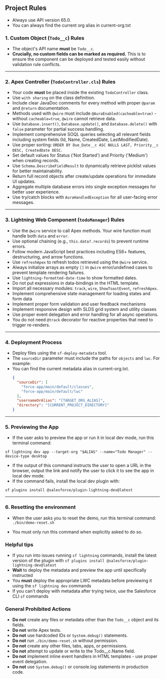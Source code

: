 ## Project Rules

- Always use API version 65.0.
- You can always find the current org alias in current-org.txt

### 1. Custom Object (`Todo__c`) Rules

- The object's API name **must** be `Todo__c`.
- **Crucially, no custom fields can be marked as required.** This is to ensure the component can be deployed and tested easily without validation rule conflicts.

---

### 2. Apex Controller (`TodoController.cls`) Rules

- Your code **must** be placed inside the existing `TodoController` class.
- Use `with sharing` on the class definition.
- Include clear JavaDoc comments for every method with proper `@param` and `@return` documentation.
- Methods used with `@wire` must include `@AuraEnabled(cacheable=true)` - without `cacheable=true`, `@wire` cannot retrieve data.
- Use `Database.insert()`, `Database.update()`, and `Database.delete()` with `false` parameter for partial success handling.
- Implement comprehensive SOQL queries selecting all relevant fields including system fields (Id, Name, CreatedDate, LastModifiedDate).
- Use proper sorting: `ORDER BY Due_Date__c ASC NULLS LAST, Priority__c DESC, CreatedDate DESC`.
- Set default values for Status ('Not Started') and Priority ('Medium') when creating records.
- Use `Schema.DescribeFieldResult` to dynamically retrieve picklist values for better maintainability.
- Return full record objects after create/update operations for immediate UI updates.
- Aggregate multiple database errors into single exception messages for better user experience.
- Use try/catch blocks with `AuraHandledException` for all user-facing error messages.

---

### 3. Lightning Web Component (`todoManager`) Rules

- Use the `@wire` service to call Apex methods. Your wire function must handle both `data` and `error`.
- Use optional chaining (e.g., `this.data?.records`) to prevent runtime errors.
- Follow modern JavaScript best practices including ES6+ features, destructuring, and arrow functions.
- Use `refreshApex` to refresh todos retrieved using the `@wire` service.
- Always initialize arrays as empty `[]` in `@wire` error/undefined cases to prevent template rendering failures.
- Use `lightning-formatted-date-time` to show formatted dates.
- Do not put expressions in data-bindings in the HTML template.
- Import all necessary modules: `track`, `wire`, `ShowToastEvent`, `refreshApex`.
- Implement comprehensive state management for loading states and form data
- Implement proper form validation and user feedback mechanisms
- Implement responsive design with SLDS grid system and utility classes
- Use proper event delegation and error handling for all async operations.
- You do not need `@track` decorator for reactive properties that need to trigger re-renders.

---

### 4. Deployment Process

- Deploy files using the `sf-deploy-metadata` tool.
- The `sourceDir` parameter must include the paths for `objects` and `lwc`. For example:
- You can find the current metadata alias in current-org.txt.
  ```json
  {
    "sourceDir": [
      "force-app/main/default/classes",
      "force-app/main/default/lwc"
    ],
    "usernameOrAlias": "[TARGET_ORG_ALIAS]",
    "directory": "[CURRENT_PROJECT_DIRECTORY]"
  }
  ```

---

### 5. Previewing the App

- If the user asks to preview the app or run it in local dev mode, run this terminal command:

`sf lightning dev app --target-org "$ALIAS" --name="Todo Manager" --device-type desktop`

- If the output of this command instructs the user to open a URL in the browser, output the link and notify the user to click it to see the app in local dev mode.
- If the command fails, install the local dev plugin with:

`sf plugins install @salesforce/plugin-lightning-dev@latest`

---

### 6. Resetting the environment

- When the user asks you to reset the demo, run this terminal command:
  `./bin/demo-reset.sh`

- You must only run this command when explicitly asked to do so.

### Helpful tips

- If you run into issues running `sf lightning` commands, install the latest version of the plugin with `sf plugins install @salesforce/plugin-lightning-dev@latest`
- **Wait** to deploy the metadata and preview the app until specifically instructed
- You **must** deploy the appropriate LWC metadata before previewing it using the `sf lightning dev` commands
- If you can't deploy with metadata after trying twice, use the Salesforce CLI `sf` commands

### General Prohibited Actions

- **Do not** create any files or metadata other than the `Todo__c` object and its fields.
- **Do not** write Apex tests.
- **Do not** use hardcoded IDs or `System.debug()` statements.
- **Do not** run `./bin/demo-reset.sh` without permission.
- **Do not** create any other files, tabs, apps, or permissions.
- **Do not** attempt to update or write to the Todo\_\_c.Name field.
- **Do not** implement inline event handlers in HTML templates - use proper event delegation.
- **Do not** use `System.debug()` or console.log statements in production code.
